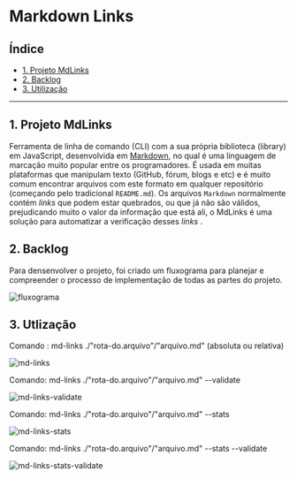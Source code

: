 # Markdown Links

## Índice

* [1. Projeto MdLinks](#1-projeto-mdlinks)
* [2. Backlog](#2-backlog)
* [3. Utilização](#3-utilizacao)

***

## 1. Projeto MdLinks

Ferramenta de linha de comando (CLI) com a sua própria biblioteca (library) em JavaScript, 
desenvolvida em [Markdown](https://pt.wikipedia.org/wiki/Markdown), no qual é uma linguagem 
de marcação muito popular entre os programadores. É usada em muitas plataformas que
manipulam texto (GitHub, fórum, blogs e etc) e é muito comum encontrar arquivos
com este formato em qualquer repositório (começando pelo tradicional `README.md`).
Os arquivos `Markdown` normalmente contém _links_ que podem estar
quebrados, ou que já não são válidos, prejudicando muito o valor da
informação que está ali, o MdLinks é uma solução para automatizar a 
verificação desses _links_ .

## 2. Backlog

Para densenvolver o projeto, foi criado um fluxograma para planejar e compreender o processo 
de implementação de todas as partes do projeto.

![fluxograma](https://github.com/talitamsx/SAP009-md-links/assets/107422798/4421ec4e-6b81-42e0-be35-6259c3f57785)

## 3. Utlização

Comando :
md-links ./"rota-do.arquivo"/"arquivo.md" (absoluta ou relativa)

![md-links](https://github.com/talitamsx/SAP009-md-links/assets/107422798/9f17114a-491a-409f-a420-f45b1bf4d1d2)


Comando: 
md-links ./"rota-do.arquivo"/"arquivo.md" --validate

![md-links-validate](https://github.com/talitamsx/SAP009-md-links/assets/107422798/a2ad6b35-74c6-4ff6-b068-d28fd59d7f94)

Comando:
md-links ./"rota-do.arquivo"/"arquivo.md" --stats

![md-links-stats](https://github.com/talitamsx/SAP009-md-links/assets/107422798/82406918-8440-4ffe-a5a0-5ed38bba4804)

Comando:
md-links ./"rota-do.arquivo"/"arquivo.md" --stats --validate

![md-links-stats-validate](https://github.com/talitamsx/SAP009-md-links/assets/107422798/dc15008e-d327-455f-9e10-4920a8472dda)
